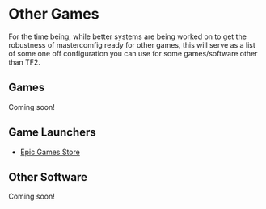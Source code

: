 # Other Games

For the time being, while better systems are being worked on to get the robustness of mastercomfig ready for other games, this will serve as a list of some one off configuration you can use for some games/software other than TF2.

## Games

Coming soon!

## Game Launchers

* [Epic Games Store](./egs.md)

## Other Software

Coming soon!
